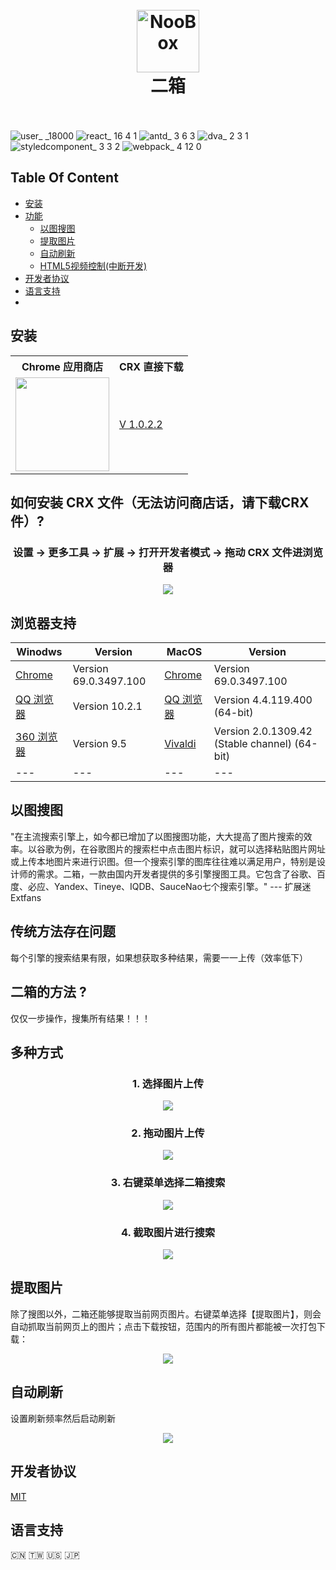 
<h1 align="center">
  <br>
  <a href="https://chrome.google.com/webstore/detail/noobox-search-by-image/kidibbfcblfbbafhnlanccjjdehoahep"><img src="https://user-images.githubusercontent.com/12090689/45327137-5daeff80-b524-11e8-8398-36ee837c54e7.png" alt="NooBox" width="100"></a>
  <br>
  二箱
  <br>
  <br>
</h1>

![user_ _18000](https://user-images.githubusercontent.com/12090689/45795323-344f4b80-bc69-11e8-8baf-434ecc9b447a.png)
![react_ 16 4 1](https://user-images.githubusercontent.com/12090689/45795176-48467d80-bc68-11e8-8a01-ac06e338e346.png)
![antd_ 3 6 3](https://user-images.githubusercontent.com/12090689/45795246-bdb24e00-bc68-11e8-9b5d-cd5a54c05f0d.png)
![dva_ 2 3 1](https://user-images.githubusercontent.com/12090689/45795297-079b3400-bc69-11e8-8f06-51d0a9c2d310.png)
![styledcomponent_ 3 3 2](https://user-images.githubusercontent.com/12090689/45795406-91e39800-bc69-11e8-98dd-b8fe205bfc75.png)
![webpack_ 4 12 0](https://user-images.githubusercontent.com/12090689/45795454-cb1c0800-bc69-11e8-8456-02ffe5c5ae13.png)
## Table Of Content
* [安装](#安装)
* [功能](#功能)
  * [以图搜图](#以图搜图)
  * [提取图片](#提取图片)
  * [自动刷新](#自动刷新)
  * [HTML5视频控制(中断开发)](#视频控制)
* [开发者协议](#开发者协议)
* [语言支持](#语言支持)
* 
## 安装
<div align = "center">
  <table  align = "center">
    <tr>
      <th>Chrome 应用商店</th>
      <th>CRX 直接下载</th>
    </tr>
    <tr>
      <td><a href= "https://chrome.google.com/webstore/detail/noobox-search-by-image/kidibbfcblfbbafhnlanccjjdehoahep"><img src = "https://user-images.githubusercontent.com/12090689/45331133-0f572c00-b537-11e8-962f-fc777c6bb9b5.png" width = "150px"></a></td>
      <td><a href = "https://github.com/AInoob/NooBox/releases/download/1.0.2.2/Noobox.crx">V 1.0.2.2</a></td>
    </tr>
  </table>
</div>

## 如何安装 CRX 文件（无法访问商店话，请下载CRX件）?
<h3 align = "center"> 设置 -> 更多工具 -> 扩展 -> 打开开发者模式 -> 拖动 CRX 文件进浏览器</h3>
<p align="center">
<img src="https://user-images.githubusercontent.com/12090689/45597429-49db2180-b99a-11e8-916c-fba450c5cfe1.gif"/>
</p>

## 浏览器支持
| Winodws | Version | MacOS | Version |
| --- | --- | --- | --- |
| <a href = "https://www.google.com/chrome/" target = "_blank">Chrome</a> | Version 69.0.3497.100 | <a href = "https://www.google.com/chrome/" target = "_blank">Chrome</a> | Version 69.0.3497.100 |
| <a href = "https://browser.qq.com/" target= "_blank">QQ 浏览器</a> | Version 10.2.1 | <a href = "https://browser.qq.com/mac/en/index.html" target= "_blank">QQ 浏览器</a> | Version 4.4.119.400 (64-bit) |
|  <a href = "http://browser.360.cn/ee/" target= "_blank">360 浏览器</a> | Version 9.5 | <a href = "https://vivaldi.com/" target= "_blank">Vivaldi</a> |Version 2.0.1309.42 (Stable channel) (64-bit) |
| --- | --- | --- | --- |

## 以图搜图
"在主流搜索引擎上，如今都已增加了以图搜图功能，大大提高了图片搜索的效率。以谷歌为例，在谷歌图片的搜索栏中点击图片标识，就可以选择粘贴图片网址或上传本地图片来进行识图。但一个搜索引擎的图库往往难以满足用户，特别是设计师的需求。二箱，一款由国内开发者提供的多引擎搜图工具。它包含了谷歌、百度、必应、Yandex、Tineye、IQDB、SauceNao七个搜索引擎。" --- 扩展迷Extfans

## 传统方法存在问题
每个引擎的搜索结果有限，如果想获取多种结果，需要一一上传（效率低下）

## 二箱的方法 ?
仅仅一步操作，搜集所有结果！！！

## 多种方式
<h3 align = "center"> 1. 选择图片上传</h3>
<p align="center">
<img src="https://user-images.githubusercontent.com/12090689/45771176-65506180-bc12-11e8-8174-b7b57fd4a4f0.gif"/>
</p>

<h3 align = "center">2. 拖动图片上传</h3>
<p align="center">
<img src="https://user-images.githubusercontent.com/12090689/45771200-78fbc800-bc12-11e8-8fd9-55c5f4a1c04e.gif"/>
</p>

<h3 align = "center">3. 右键菜单选择二箱搜索</h3>
<p align="center">
<img src="https://user-images.githubusercontent.com/12090689/45771196-75684100-bc12-11e8-858b-76dcf7aad277.gif"/>
</p>

<h3 align = "center">4. 截取图片进行搜索</h3>
<p align="center">
<img src="https://user-images.githubusercontent.com/12090689/45772446-bf9ef180-bc15-11e8-8ca7-79951983a964.gif"/>
</p>

## 提取图片
除了搜图以外，二箱还能够提取当前网页图片。右键菜单选择【提取图片】，则会自动抓取当前网页上的图片；点击下载按钮，范围内的所有图片都能被一次打包下载：

<p align="center">
<img src="https://user-images.githubusercontent.com/12090689/50039170-56076700-fffb-11e8-9ee0-81a5ab02a1ca.png"/>
</p>

## 自动刷新
设置刷新频率然后启动刷新

<p align="center">
<img src="https://user-images.githubusercontent.com/12090689/50039172-59025780-fffb-11e8-8aba-f5d41307e5d7.png"/>
</p>

## 开发者协议
<a href = "https://opensource.org/licenses/MIT">MIT</a>
## 语言支持
 🇨🇳 🇹🇼 :us: :jp:


